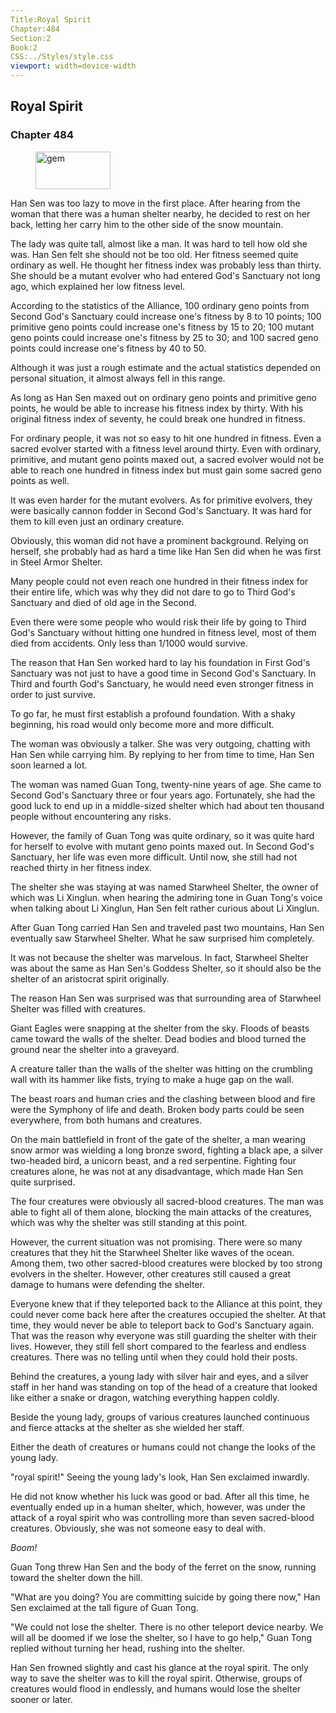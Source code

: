 ```yaml
---
Title:Royal Spirit 
Chapter:484 
Section:2 
Book:2 
CSS:../Styles/style.css 
viewport: width=device-width
---
```

  
## Royal Spirit
### Chapter 484
  
<figure>
	<img src="../Images/gem.gif" alt="gem" id="gem" width="120" height="60" />
</figure>
  

  
Han Sen was too lazy to move in the first place. After hearing from the woman that there was a human shelter nearby, he decided to rest on her back, letting her carry him to the other side of the snow mountain.

The lady was quite tall, almost like a man. It was hard to tell how old she was. Han Sen felt she should not be too old. Her fitness seemed quite ordinary as well. He thought her fitness index was probably less than thirty. She should be a mutant evolver who had entered God's Sanctuary not long ago, which explained her low fitness level.

According to the statistics of the Alliance, 100 ordinary geno points from Second God's Sanctuary could increase one's fitness by 8 to 10 points; 100 primitive geno points could increase one's fitness by 15 to 20; 100 mutant geno points could increase one's fitness by 25 to 30; and 100 sacred geno points could increase one's fitness by 40 to 50.

Although it was just a rough estimate and the actual statistics depended on personal situation, it almost always fell in this range.

As long as Han Sen maxed out on ordinary geno points and primitive geno points, he would be able to increase his fitness index by thirty. With his original fitness index of seventy, he could break one hundred in fitness.

For ordinary people, it was not so easy to hit one hundred in fitness. Even a sacred evolver started with a fitness level around thirty. Even with ordinary, primitive, and mutant geno points maxed out, a sacred evolver would not be able to reach one hundred in fitness index but must gain some sacred geno points as well.

It was even harder for the mutant evolvers. As for primitive evolvers, they were basically cannon fodder in Second God's Sanctuary. It was hard for them to kill even just an ordinary creature.

Obviously, this woman did not have a prominent background. Relying on herself, she probably had as hard a time like Han Sen did when he was first in Steel Armor Shelter.

Many people could not even reach one hundred in their fitness index for their entire life, which was why they did not dare to go to Third God's Sanctuary and died of old age in the Second.

Even there were some people who would risk their life by going to Third God's Sanctuary without hitting one hundred in fitness level, most of them died from accidents. Only less than 1/1000 would survive.

The reason that Han Sen worked hard to lay his foundation in First God's Sanctuary was not just to have a good time in Second God's Sanctuary. In Third and fourth God's Sanctuary, he would need even stronger fitness in order to just survive.

To go far, he must first establish a profound foundation. With a shaky beginning, his road would only become more and more difficult.

The woman was obviously a talker. She was very outgoing, chatting with Han Sen while carrying him. By replying to her from time to time, Han Sen soon learned a lot.

The woman was named Guan Tong, twenty-nine years of age. She came to Second God's Sanctuary three or four years ago. Fortunately, she had the good luck to end up in a middle-sized shelter which had about ten thousand people without encountering any risks.

However, the family of Guan Tong was quite ordinary, so it was quite hard for herself to evolve with mutant geno points maxed out. In Second God's Sanctuary, her life was even more difficult. Until now, she still had not reached thirty in her fitness index.

The shelter she was staying at was named Starwheel Shelter, the owner of which was Li Xinglun. when hearing the admiring tone in Guan Tong's voice when talking about Li Xinglun, Han Sen felt rather curious about Li Xinglun.

After Guan Tong carried Han Sen and traveled past two mountains, Han Sen eventually saw Starwheel Shelter. What he saw surprised him completely.

It was not because the shelter was marvelous. In fact, Starwheel Shelter was about the same as Han Sen's Goddess Shelter, so it should also be the shelter of an aristocrat spirit originally.

The reason Han Sen was surprised was that surrounding area of Starwheel Shelter was filled with creatures.

Giant Eagles were snapping at the shelter from the sky. Floods of beasts came toward the walls of the shelter. Dead bodies and blood turned the ground near the shelter into a graveyard.

A creature taller than the walls of the shelter was hitting on the crumbling wall with its hammer like fists, trying to make a huge gap on the wall.

The beast roars and human cries and the clashing between blood and fire were the Symphony of life and death. Broken body parts could be seen everywhere, from both humans and creatures.

On the main battlefield in front of the gate of the shelter, a man wearing snow armor was wielding a long bronze sword, fighting a black ape, a silver two-headed bird, a unicorn beast, and a red serpentine. Fighting four creatures alone, he was not at any disadvantage, which made Han Sen quite surprised.

The four creatures were obviously all sacred-blood creatures. The man was able to fight all of them alone, blocking the main attacks of the creatures, which was why the shelter was still standing at this point.

However, the current situation was not promising. There were so many creatures that they hit the Starwheel Shelter like waves of the ocean. Among them, two other sacred-blood creatures were blocked by too strong evolvers in the shelter. However, other creatures still caused a great damage to humans were defending the shelter.

Everyone knew that if they teleported back to the Alliance at this point, they could never come back here after the creatures occupied the shelter. At that time, they would never be able to teleport back to God's Sanctuary again. That was the reason why everyone was still guarding the shelter with their lives. However, they still fell short compared to the fearless and endless creatures. There was no telling until when they could hold their posts.

Behind the creatures, a young lady with silver hair and eyes, and a silver staff in her hand was standing on top of the head of a creature that looked like either a snake or dragon, watching everything happen coldly.

Beside the young lady, groups of various creatures launched continuous and fierce attacks at the shelter as she wielded her staff.

Either the death of creatures or humans could not change the looks of the young lady.

"royal spirit!" Seeing the young lady's look, Han Sen exclaimed inwardly.

He did not know whether his luck was good or bad. After all this time, he eventually ended up in a human shelter, which, however, was under the attack of a royal spirit who was controlling more than seven sacred-blood creatures. Obviously, she was not someone easy to deal with.

*Boom!*

Guan Tong threw Han Sen and the body of the ferret on the snow, running toward the shelter down the hill.

"What are you doing? You are committing suicide by going there now," Han Sen exclaimed at the tall figure of Guan Tong.

"We could not lose the shelter. There is no other teleport device nearby. We will all be doomed if we lose the shelter, so I have to go help," Guan Tong replied without turning her head, rushing into the shelter.

Han Sen frowned slightly and cast his glance at the royal spirit. The only way to save the shelter was to kill the royal spirit. Otherwise, groups of creatures would flood in endlessly, and humans would lose the shelter sooner or later.